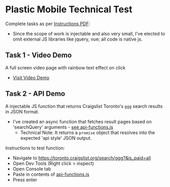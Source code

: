 # Plastic Mobile Technical Test

Complete tasks as per [Instructions PDF](https://github.com/htkoca/pm-technical-interview/blob/master/UI%20Dev%20test.pdf):
- Since the scope of work is injectable and also very small, I've elected to omit external JS libraries like jquery, vue; all code is native js.

## Task 1 - Video Demo
A full screen video page with rainbow text effect on click
- [Visit Video Demo](https://htkoca.github.io/pm-technical-interview/video-demo/)

## Task 2 - API Demo
A injectable JS function that returns Craigslist Toronto's `ggg` search results in JSON format.
- I've created an async function that fetches result pages based on 'searchQuery' arguments - [see api-functions.js](https://github.com/htkoca/pm-technical-interview/blob/master/api-demo/assets/api-function.js)
  - Technical Note: It returns a `promise` object that resolves into the expected 'api style' JSON output.

Instructions to test function: 
- Navigate to https://toronto.craigslist.org/search/ggg?&is_paid=all
- Open Dev Tools (Right click > inspect)
- Open Console tab
- Paste in contents of [api-functions.js](https://github.com/htkoca/pm-technical-interview/blob/master/api-demo/assets/api-function.js)
- Press enter
